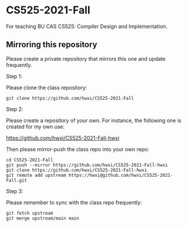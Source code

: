 # CS525-2021-Fall
For teaching BU CAS CS525: Compiler Design and Implementation.

## Mirroring this repository

Please create a private repository that mirrors this one and update
frequently.

Step 1:

Please clone the class repository:

```
git clone https://github.com/hwxi/CS525-2021-Fall
```

Step 2:

Please create a repository of your own.
For instance, the following one is created
for my own use:

https://github.com/hwxi/CS525-2021-Fall-hwxi

Then please mirror-push the class repo into your own repo:

```
cd CS525-2021-Fall
git push --mirror https://github.com/hwxi/CS525-2021-Fall-hwxi
git clone https://github.com/hwxi/CS525-2021-Fall-hwxi
git remote add upstream https://hwxi@github.com/hwxi/CS525-2021-Fall.git
```

Step 3:

Please remember to sync with the class repo frequently:

```
git fetch upstream
git merge upstream/main main
```
